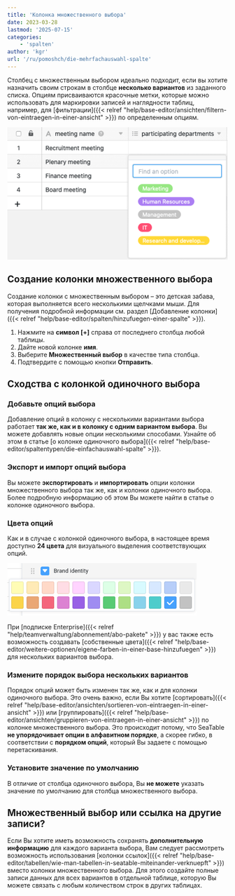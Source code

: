 ```yaml
---
title: 'Колонка множественного выбора'
date: 2023-03-28
lastmod: '2025-07-15'
categories:
    - 'spalten'
author: 'kgr'
url: '/ru/pomoshch/die-mehrfachauswahl-spalte'
---
```


Столбец с множественным выбором идеально подходит, если вы хотите назначить своим строкам в столбце **несколько вариантов** из заданного списка. Опциям присваиваются красочные метки, которые можно использовать для маркировки записей и наглядности таблиц, например, для [фильтрации]({{< relref "help/base-editor/ansichten/filtern-von-eintraegen-in-einer-ansicht" >}}) по определенным опциям.

![Пример таблицы с колонкой множественного выбора](images/example-table-multiple-select.png)

## Создание колонки множественного выбора

Создание колонки с множественным выбором – это детская забава, которая выполняется всего несколькими щелчками мыши. Для получения подробной информации см. раздел [Добавление колонки]({{< relref "help/base-editor/spalten/hinzufuegen-einer-spalte" >}}).

1. Нажмите на **символ \[+\]** справа от последнего столбца любой таблицы.
2. Дайте новой колонке **имя**.
3. Выберите **Множественный выбор** в качестве типа столбца.
4. Подтвердите с помощью кнопки **Отправить**.

## Сходства с колонкой одиночного выбора

### Добавьте опций выбора

Добавление опций в колонку с несколькими вариантами выбора работает **так же, как и в колонку с одним вариантом выбора**. Вы можете добавлять новые опции несколькими способами. Узнайте об этом в статье [о колонке одиночного выбора]({{< relref "help/base-editor/spaltentypen/die-einfachauswahl-spalte" >}}).

### Экспорт и импорт опций выбора

Вы можете **экспортировать** и **импортировать** опции колонки множественного выбора так же, как и колонки одиночного выбора. Более подробную информацию об этом Вы можете найти в статье о колонке одиночного выбора.

### Цвета опций

Как и в случае с колонкой одиночного выбора, в настоящее время доступно **24 цвета** для визуального выделения соответствующих опций.

![Цвета колонки одиночного выбора](images/farben-einfachauswahl.png)

При [подписке Enterprise]({{< relref "help/teamverwaltung/abonnement/abo-pakete" >}}) у вас также есть возможность создавать [собственные цвета]({{< relref "help/base-editor/weitere-optionen/eigene-farben-in-einer-base-hinzufuegen" >}}) для нескольких вариантов выбора.

### Измените порядок выбора нескольких вариантов

Порядок опций может быть изменен так же, как и для колонки одиночного выбора. Это очень важно, если Вы хотите [сортировать]({{< relref "help/base-editor/ansichten/sortieren-von-eintraegen-in-einer-ansicht" >}}) или [группировать]({{< relref "help/base-editor/ansichten/gruppieren-von-eintraegen-in-einer-ansicht" >}}) по колонке множественного выбора. Это происходит потому, что SeaTable **не упорядочивает опции в алфавитном порядке**, а скорее гибко, в соответствии с **порядком опций**, который Вы задаете с помощью перетаскивания.

### Установите значение по умолчанию

В отличие от столбца одиночного выбора, Вы **не можете** указать значение по умолчанию для столбца множественного выбора.

## Множественный выбор или ссылка на другие записи?

Если Вы хотите иметь возможность сохранять **дополнительную информацию** для каждого варианта выбора, Вам следует рассмотреть возможность использования [колонки ссылок]({{< relref "help/base-editor/tabellen/wie-man-tabellen-in-seatable-miteinander-verknuepft" >}}) вместо колонки множественного выбора. Для этого создайте полные записи данных для всех вариантов в отдельной таблице, которую Вы можете связать с любым количеством строк в других таблицах.
